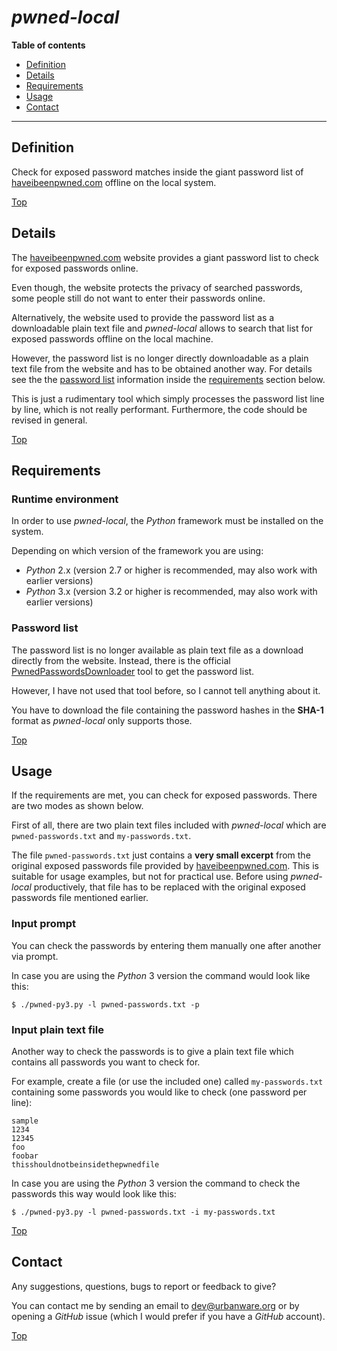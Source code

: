 # *pwned-local*

**Table of contents**
*   [Definition](#definition)
*   [Details](#details)
*   [Requirements](#requirements)
*   [Usage](#usage)
*   [Contact](#contact)

----

## Definition

Check for exposed password matches inside the giant password list of [haveibeenpwned.com](https://haveibeenpwned.com/Passwords) offline on the local system.

[Top](#pwned-local)

## Details

The [haveibeenpwned.com](https://haveibeenpwned.com/Passwords) website provides a giant password list to check for exposed passwords online.

Even though, the website protects the privacy of searched passwords, some people still do not want to enter their passwords online.

Alternatively, the website used to provide the password list as a downloadable plain text file and *pwned-local* allows to search that list for exposed passwords offline on the local machine.

However, the password list is no longer directly downloadable as a plain text file from the website and has to be obtained another way. For details see the the [password list](#password-list) information inside the [requirements](#requirements) section below.

This is just a rudimentary tool which simply processes the password list line by line, which is not really performant. Furthermore, the code should be revised in general.

[Top](#pwned-local)

## Requirements

### Runtime environment

In order to use *pwned-local*, the *Python* framework must be installed on the system.

Depending on which version of the framework you are using:

*   *Python* 2.x (version 2.7 or higher is recommended, may also work with earlier versions)
*   *Python* 3.x (version 3.2 or higher is recommended, may also work with earlier versions)

### Password list

The password list is no longer available as plain text file as a download directly from the website. Instead, there is the official [PwnedPasswordsDownloader](https://github.com/HaveIBeenPwned/PwnedPasswordsDownloader) tool to get the password list.

However, I have not used that tool before, so I cannot tell anything about it.

You have to download the file containing the password hashes in the **SHA-1** format as *pwned-local* only supports those.

[Top](#pwned-local)

## Usage

If the requirements are met, you can check for exposed passwords. There are two modes as shown below.

First of all, there are two plain text files included with *pwned-local* which are `pwned-passwords.txt` and `my-passwords.txt`.

The file `pwned-passwords.txt` just contains a **very small excerpt** from the original exposed passwords file provided by [haveibeenpwned.com](https://haveibeenpwned.com/Passwords). This is suitable for usage examples, but not for practical use. Before using *pwned-local* productively, that file has to be replaced with the original exposed passwords file mentioned earlier.

### Input prompt

You can check the passwords by entering them manually one after another via prompt.

In case you are using the *Python* 3 version the command would look like this:

```
$ ./pwned-py3.py -l pwned-passwords.txt -p
```

### Input plain text file

Another way to check the passwords is to give a plain text file which contains all passwords you want to check for.

For example, create a file (or use the included one) called `my-passwords.txt` containing some passwords you would like to check (one password per line):

```
sample
1234
12345
foo
foobar
thisshouldnotbeinsidethepwnedfile
```

In case you are using the *Python* 3 version the command to check the passwords this way would look like this:

```
$ ./pwned-py3.py -l pwned-passwords.txt -i my-passwords.txt
```

[Top](#pwned-local)

## Contact

Any suggestions, questions, bugs to report or feedback to give?

You can contact me by sending an email to [dev@urbanware.org](mailto:dev@urbanware.org) or by opening a *GitHub* issue (which I would prefer if you have a *GitHub* account).

[Top](#pwned-local)
